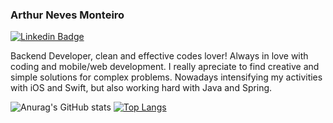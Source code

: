 ### Arthur Neves Monteiro
[![Linkedin Badge](https://img.shields.io/badge/-LinkedIn-blue?style=flat-square&logo=Linkedin&logoColor=white&link=https://www.linkedin.com/in/arthur-neves-monteiro/)](https://www.linkedin.com/in/arthur-neves-monteiro/)

Backend Developer, clean and effective codes lover! 
Always in love with coding and mobile/web development. I really apreciate to find creative and simple solutions for complex problems.
Nowadays intensifying my activities with iOS and Swift, but also working hard with Java and Spring.


![Anurag's GitHub stats](https://github-readme-stats.vercel.app/api?username=arthurnvs&show_icons=true&theme=dark)      [![Top Langs](https://github-readme-stats.vercel.app/api/top-langs/?username=arthurnvs&layout=compact)](https://github.com/anuraghazra/github-readme-stats)
